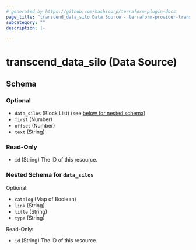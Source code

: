 ```yaml
---
# generated by https://github.com/hashicorp/terraform-plugin-docs
page_title: "transcend_data_silo Data Source - terraform-provider-transcend-io"
subcategory: ""
description: |-
  
---
```


# transcend_data_silo (Data Source)





<!-- schema generated by tfplugindocs -->
## Schema

### Optional

- `data_silos` (Block List) (see [below for nested schema](#nestedblock--data_silos))
- `first` (Number)
- `offset` (Number)
- `text` (String)

### Read-Only

- `id` (String) The ID of this resource.

<a id="nestedblock--data_silos"></a>
### Nested Schema for `data_silos`

Optional:

- `catalog` (Map of Boolean)
- `link` (String)
- `title` (String)
- `type` (String)

Read-Only:

- `id` (String) The ID of this resource.


